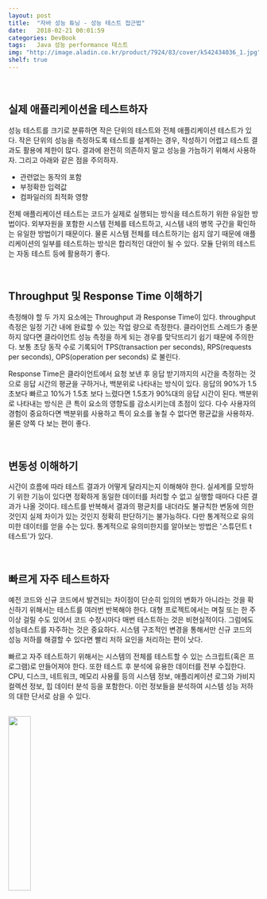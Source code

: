 ```yaml
---
layout: post
title:  "자바 성능 튜닝 - 성능 테스트 접근법"
date:   2018-02-21 00:01:59
categories: DevBook
tags:	Java 성능 performance 테스트
img: "http://image.aladin.co.kr/product/7924/83/cover/k542434036_1.jpg"
shelf: true
---
```



<br/> 

## 실제 애플리케이션을 테스트하자

성능 테스트를 크기로 분류하면 작은 단위의 테스트와 전체 애플리케이션 테스트가 있다. 작은 단위의 성능을 측정하도록 테스트를 설계하는 경우, 작성하기 어렵고 테스트 결과도 활용에 제한이 많다. 결과에 완전히 의존하지 말고 성능을 가늠하기 위해서 사용하자. 그리고 아래와 같은 점을 주의하자. 

- 관련없는 동작의 포함
- 부정확한 입력값
- 컴파일러의 최적화 영향

전체 애플리케이션 테스트는 코드가 실제로 실행되는 방식을 테스트하기 위한 유일한 방법이다. 외부자원을 포함한 시스템 전체를 테스트하고, 시스템 내의 병목 구간을 확인하는 유일한 방법이기 때문이다. 물론 시스템 전체를 테스트하기는 쉽지 않기 때문에 애플리케이션의 일부를 테스트하는 방식은 합리적인 대안이 될 수 있다. 모듈 단위의 테스트는 자동 테스트 등에 활용하기 좋다. 

<br/> 

## Throughput 및 Response Time 이해하기
측정해야 할 두 가지 요소에는 Throughput 과 Response Time이 있다. throughput 측정은 일정 기간 내에 완료할 수 있는 작업 량으로 측정한다. 클라이언트 스레드가 충분하지 않다면 클라이언트 성능 측정을 하게 되는 경우를 맞닥뜨리기 쉽기 때문에 주의한다. 보통 초당 동작 수로 기록되어  TPS(transaction per seconds), RPS(requests per seconds), OPS(operation per seconds) 로 불린다. 

Response Time은 클라이언트에서 요청 보낸 후 응답 받기까지의 시간을 측정하는 것으로 응답 시간의 평균을 구하거나, 백분위로 나타내는 방식이 있다. 응답의 90%가 1.5초보다 빠르고 10%가 1.5초 보다 느렸다면 1.5초가 90%대의 응답 시간이 된다. 백분위로 나타내는 방식은 큰 특이 요소의 영향도를 감소시키는데 초점이 있다. 다수 사용자의 경험이 중요하다면 백분위를 사용하고 특이 요소를 놓칠 수 없다면 평균값을 사용하자. 물론 양쪽 다 보는 편이 좋다. 

<br/> 

## 변동성 이해하기
시간이 흐름에 따라 테스트 결과가 어떻게 달라지는지 이해해야 한다. 실세계를 모방하기 위한 기능이 있다면 정확하게 동일한 데이터를 처리할 수 없고 실행할 때마다 다른 결과가 나올 것이다. 테스트를 반복해서 결과의 평균치를 내더라도 불규칙한 변동에 의한 것인지 실제 차이가 있는 것인지 정확히 판단하기는 불가능하다. 다만 통계적으로 유의미한 데이터를 얻을 수는 있다. 통계적으로 유의미한지를 알아보는 방법은 '스튜던트 t 테스트'가 있다. 

<br/> 

## 빠르게 자주 테스트하자
예전 코드와 신규 코드에서 발견되는 차이점이 단순히 임의의 변화가 아니라는 것을 확신하기 위해서는 테스트를 여러번 반복해야 한다. 대형 프로젝트에서는 며칠 또는 한 주 이상 걸릴 수도 있어서 코드 수정시마다 매번 테스트하는 것은 비현실적이다. 그럼에도 성능테스트를 자주하는 것은 중요하다. 시스템 구조적인 변경을 통해서만 신규 코드의 성능 저하를 해결할 수 있다면 빨리 저하 요인을 처리하는 편이 낫다.

빠르고 자주 테스트하기 위해서는 시스템의 전체를 테스트할 수 있는 스크립트(혹은 프로그램)로 만들어져야 한다. 또한 테스트 후 분석에 유용한 데이터를 전부 수집한다. CPU, 디스크, 네트워크, 메모리 사용률 등의 시스템 정보, 애플리케이션 로그와 가비지컬렉션 정보, 힙 데이터 분석 등을 포함한다. 이런 정보들을 분석하여 시스템 성능 저하의 대한 단서로 삼을 수 있다. 

<br/>

<a href="http://www.aladin.co.kr/shop/wproduct.aspx?ItemId=79248318">
  <img class="book" style="width: 30%; height: 30%" src="http://image.aladin.co.kr/product/7924/83/cover/k542434036_1.jpg"/>
</a>

 
